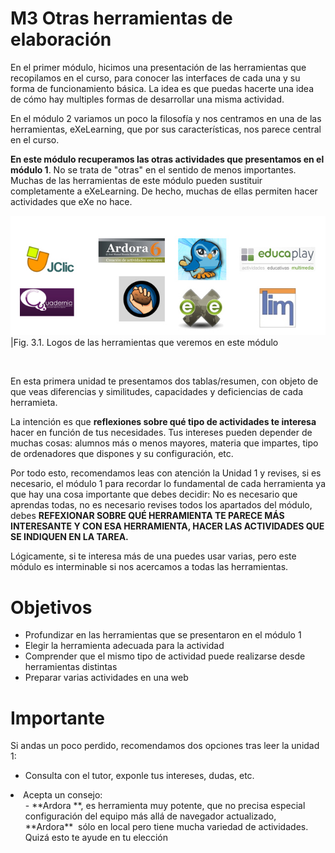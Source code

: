 
# M3 Otras herramientas de elaboración

En el primer módulo, hicimos una presentación de las herramientas que recopilamos en el curso, para conocer las interfaces de cada una y su forma de funcionamiento básica. La idea es que puedas hacerte una idea de cómo hay multiples formas de desarrollar una misma actividad.

En el módulo 2 variamos un poco la filosofía y nos centramos en una de las herramientas, eXeLearning, que por sus características, nos parece central en el curso.

**En este módulo recuperamos las otras actividades que presentamos en el módulo 1**. No se trata de "otras" en el sentido de menos importantes. Muchas de las herramientas de este módulo pueden sustituir completamente a eXeLearning. De hecho, muchas de ellas permiten hacer actividades que eXe no hace.

![](img/logos_todos_h.jpg)
|Fig. 3.1. Logos de las herramientas que veremos en este módulo

 

En esta primera unidad te presentamos dos tablas/resumen, con objeto de que veas diferencias y similitudes, capacidades y deficiencias de cada herramieta.

La intención es que **reflexiones sobre qué tipo de actividades te interesa** hacer en función de tus necesidades. Tus intereses pueden depender de muchas cosas: alumnos más o menos mayores, materia que impartes, tipo de ordenadores que dispones y su configuración, etc.

Por todo esto, recomendamos leas con atención la Unidad 1 y revises, si es necesario, el módulo 1 para recordar lo fundamental de cada herramienta ya que hay una cosa importante que debes decidir: No es necesario que aprendas todas, no es necesario revises todos los apartados del módulo, debes **REFEXIONAR SOBRE QUÉ HERRAMIENTA TE PARECE MÁS INTERESANTE Y CON ESA HERRAMIENTA, HACER LAS ACTIVIDADES QUE SE INDIQUEN EN LA TAREA.**

Lógicamente, si te interesa más de una puedes usar varias, pero este módulo es interminable si nos acercamos a todas las herramientas.

# Objetivos

- Profundizar en las herramientas que se presentaron en el módulo 1
- Elegir la herramienta adecuada para la actividad
- Comprender que el mismo tipo de actividad puede realizarse desde herramientas distintas
- Preparar varias actividades en una web

# Importante

Si andas un poco perdido, recomendamos dos opciones tras leer la unidad 1:

- Consulta con el tutor, exponle tus intereses, dudas, etc.
<li>Acepta un consejo:
<ul>
- **Ardora **, es herramienta muy potente, que no precisa especial configuración del equipo más allá de navegador actualizado, **Ardora**  sólo en local pero tiene mucha variedad de actividades. Quizá esto te ayude en tu elección

